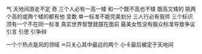 气 天地间游走不定
奇 三个人必有一高一矮 和一个既不高也不矮 既高又矮的
挑两个高的或两个矮的都有他
变数 单一标准不能完美划分
三人行必有我师 三个标识须有一个不在同一标准
真实世界智慧就摆在面前
最美女性没有服众标准导致争议
引言 引思 引争辩

一个个热点是风的领域 ♒︎只关心其中最远的两个
小卡最后被定于天地间
